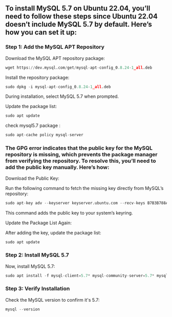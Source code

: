 ## To install MySQL 5.7 on Ubuntu 22.04, you’ll need to follow these steps since Ubuntu 22.04 doesn’t include MySQL 5.7 by default. Here’s how you can set it up:

### Step 1: Add the MySQL APT Repository
Download the MySQL APT repository package:

```python
wget https://dev.mysql.com/get/mysql-apt-config_0.8.24-1_all.deb
```
Install the repository package:

```python
sudo dpkg -i mysql-apt-config_0.8.24-1_all.deb
```
During installation, select MySQL 5.7 when prompted.

Update the package list:

```python
sudo apt update
```

check mysql5.7 package :
```python
sudo apt-cache policy mysql-server
```
### The GPG error indicates that the public key for the MySQL repository is missing, which prevents the package manager from verifying the repository. To resolve this, you’ll need to add the public key manually. Here’s how:

Download the Public Key:

Run the following command to fetch the missing key directly from MySQL’s repository:

```python
sudo apt-key adv --keyserver keyserver.ubuntu.com --recv-keys B7B3B788A8D3785C
```
This command adds the public key to your system’s keyring.

Update the Package List Again:

After adding the key, update the package list:

```pytho
sudo apt update
```
### Step 2: Install MySQL 5.7
Now, install MySQL 5.7:
```python
sudo apt install -f mysql-client=5.7* mysql-community-server=5.7* mysql-server=5.7*
```
### Step 3: Verify Installation
Check the MySQL version to confirm it's 5.7:

```python
mysql --version
```

